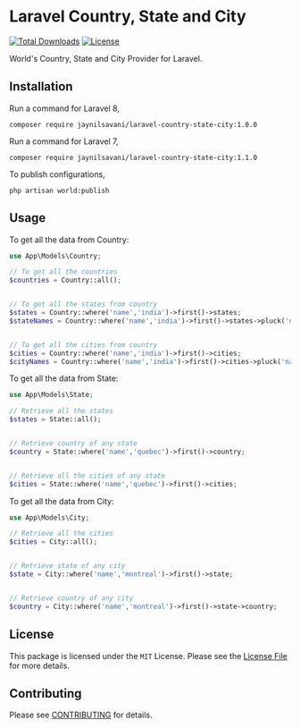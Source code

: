 Laravel Country, State and City
======

[![Total Downloads](http://poser.pugx.org/jaynilsavani/laravel-country-state-city/downloads)](https://packagist.org/packages/jaynilsavani/laravel-country-state-city)  [![License](http://poser.pugx.org/jaynilsavani/laravel-country-state-city/license)](https://packagist.org/packages/jaynilsavani/laravel-country-state-city)


World's Country, State and City Provider for Laravel.


Installation
-----

Run a command for Laravel 8,

```
composer require jaynilsavani/laravel-country-state-city:1.0.0
```

Run a command for Laravel 7,

```
composer require jaynilsavani/laravel-country-state-city:1.1.0
```

To publish configurations,

```
php artisan world:publish
```


Usage
-----
To get all the data from Country:

```php
use App\Models\Country;

// To get all the countries
$countries = Country::all();


// To get all the states from country
$states = Country::where('name','india')->first()->states; 
$stateNames = Country::where('name','india')->first()->states->pluck('name');


// To get all the cities from country
$cities = Country::where('name','india')->first()->cities; 
$cityNames = Country::where('name','india')->first()->cities->pluck('name');
```

To get all the data from State:

```php
use App\Models\State;

// Retrieve all the states
$states = State::all();


// Retrieve country of any state
$country = State::where('name','quebec')->first()->country; 


// Retrieve all the cities of any state
$cities = State::where('name','quebec')->first()->cities; 
```

To get all the data from City:

```php
use App\Models\City;

// Retrieve all the cities
$cities = City::all();


// Retrieve state of any city
$state = City::where('name','montreal')->first()->state; 


// Retrieve country of any city
$country = City::where('name','montreal')->first()->state->country; 
```

License
-----
This package is licensed under the `MIT` License. Please see the [License File](https://github.com/jaynilsavani/laravel-country-state-city/blob/master/LICENSE) for more details.

Contributing
-----
Please see [CONTRIBUTING](https://github.com/jaynilsavani/laravel-country-state-city/blob/master/CODE_OF_CONDUCT.md) for details.